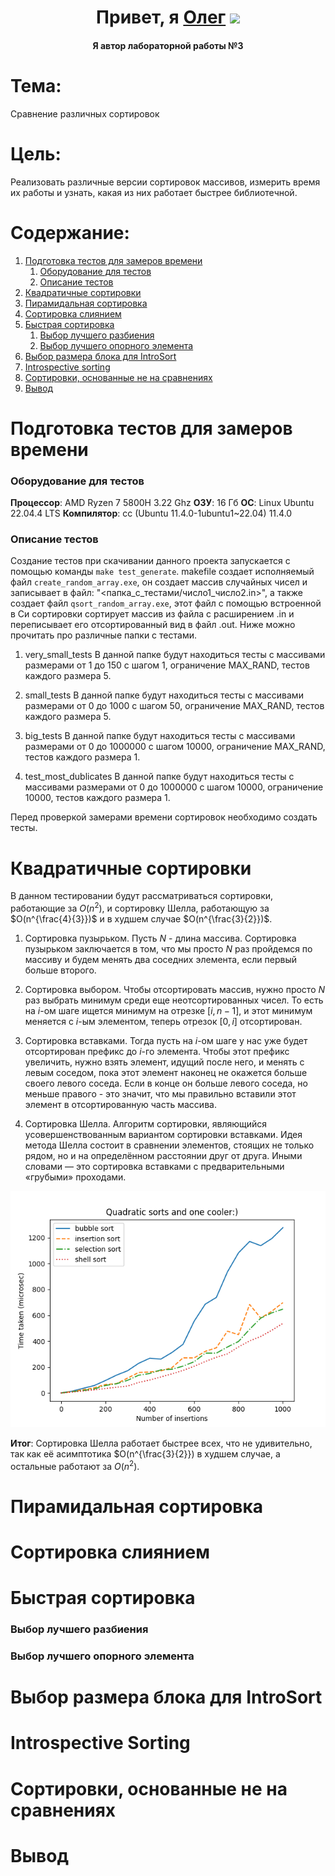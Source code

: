<h1 align="center">Привет, я <a href="https://t.me/Chin_chinless" target="_blank">Олег</a>
<img src="https://github.com/blackcater/blackcater/raw/main/images/Hi.gif" height="32"/></h1>
<h4 align="center">Я автор лабораторной работы №3</h4>

# Тема: 
Сравнение различных сортировок

# Цель:
Реализовать различные версии сортировок массивов, измерить время их работы и узнать, какая из них работает быстрее библиотечной.

# Содержание:

1.  [Подготовка тестов для замеров времени](#подготовка-тестов-для-замеров-времени)
    1. [Оборудование для тестов](#оборудование-для-тестов)
    2. [Описание тестов](#описание-тестов)
2.  [Квадратичные сортировки](#квадратичные-сортировки)
3.  [Пирамидальная сортировка](#пирамидальная-сортировка)
4.  [Сортировка слиянием](#сортировка-слиянием)
5.  [Быстрая сортировка](#быстрая-сортировка)
    1.  [Выбор лучшего разбиения](#выбор-лучшего-разбиения)
    2.  [Выбор лучшего опорного элемента](#выбор-лучшего-опорного-элемента)
6.  [Выбор размера блока для IntroSort](#выбор-размера-блока-для-introsort)
7.  [Introspective sorting](#introspective-sorting)
8.  [Сортировки, основанные не на сравнениях](#сортировки-основанные-не-на-сравнениях)
9.  [Вывод](#вывод)

# Подготовка тестов для замеров времени

### Оборудование для тестов

**Процессор**: AMD Ryzen 7 5800H 3.22 Ghz
**ОЗУ**: 16 Гб
**ОС**: Linux Ubuntu 22.04.4 LTS
**Компилятор**: cc (Ubuntu 11.4.0-1ubuntu1~22.04) 11.4.0

### Описание тестов

Создание тестов при скачивании данного проекта запускается с помощью команды `make test_generate`. makefile создает исполняемый файл `create_random_array.exe`, он создает массив случайных чисел и записывает в файл: "<папка_с_тестами/число1_число2.in>", а также создает файл `qsort_random_array.exe`, этот файл с помощью встроенной в Си сортировки сортирует массив из файла с расширением .in и переписывает его отсортированный вид в файл .out. Ниже можно прочитать про различные папки с тестами.

1. very_small_tests
В данной папке будут находиться тесты с массивами размерами от 1 до 150 с шагом 1, ограничение MAX_RAND, тестов каждого размера 5.

2. small_tests
В данной папке будут находиться тесты с массивами размерами от 0 до 1000 с шагом 50, ограничение MAX_RAND, тестов каждого размера 5.

3. big_tests
В данной папке будут находиться тесты с массивами размерами от 0 до 1000000 с шагом 10000, ограничение MAX_RAND, тестов каждого размера 1.

4. test_most_dublicates
В данной папке будут находиться тесты с массивами размерами от 0 до 1000000 с шагом 10000, ограничение 10000, тестов каждого размера 1.

Перед проверкой замерами времени сортировок необходимо создать тесты.

# Квадратичные сортировки

В данном тестировании будут рассматриваться сортировки, работающие за $O(n^2)$, и сортировку Шелла, работающую за $O(n^{\frac{4}{3}})$ и в худшем случае $O(n^{\frac{3}{2}})$.

1. Сортировка пузырьком. Пусть $N$ - длина массива. Сортировка пузырьком заключается в том, что мы просто $N$ раз пройдемся по массиву и будем менять два соседних элемента, если первый больше второго. 

2. Сортировка выбором. Чтобы отсортировать массив, нужно просто $N$ раз выбрать минимум среди еще неотсортированных чисел. То есть на $i$-ом шаге ищется минимум на отрезке $[i, n-1]$, и этот минимум меняется с $i$-ым элементом, теперь отрезок $[0, i]$ отсортирован.

3. Сортировка вставками. Тогда пусть на $i$-ом шаге у нас уже будет отсортирован префикс до $i$-го элемента. Чтобы этот префикс увеличить, нужно взять элемент, идущий после него, и менять с левым соседом, пока этот элемент наконец не окажется больше своего левого соседа. Если в конце он больше левого соседа, но меньше правого - это значит, что мы правильно вставили этот элемент в отсортированную часть массива.

4. Сортировка Шелла. Алгоритм сортировки, являющийся усовершенствованным вариантом сортировки вставками. Идея метода Шелла состоит в сравнении элементов, стоящих не только рядом, но и на определённом расстоянии друг от друга. Иными словами — это сортировка вставками с предварительными «грубыми» проходами. 

![Время квадратичных сортировок](Images/punct1.png)

**Итог**: Сортировка Шелла работает быстрее всех, что не удивительно, так как её асимптотика $O(n^{\frac{3}{2}}) в худшем случае, а остальные работают за $O(n^2)$.

# Пирамидальная сортировка



# Сортировка слиянием

# Быстрая сортировка

### Выбор лучшего разбиения

### Выбор лучшего опорного элемента

# Выбор размера блока для IntroSort

# Introspective Sorting

# Сортировки, основанные не на сравнениях

# Вывод